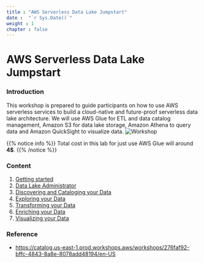 ```yaml
---
title : "AWS Serverless Data Lake Jumpstart"
date :  "`r Sys.Date()`" 
weight : 1 
chapter : false
---
```

# AWS Serverless Data Lake Jumpstart
### Introduction
This workshop is prepared to guide participants on how to use AWS serverless services to build a cloud-native and future-proof serverless data lake architecture. We will use AWS Glue for ETL and data catalog management, Amazon S3 for data lake storage, Amazon Athena to query data and Amazon QuickSight to visualize data.
![Workshop](/images/aws-serverless-data-lake-jumpstart-architecture.png)

{{% notice info %}}
Total cost in this lab for just use AWS Glue will around **4$**.
{{% /notice %}}

### Content
 1. [Getting started](1-getting-started/)
 2. [Data Lake Administrator](2-data-lake-administrator/)
 3. [Discovering and Cataloging your Data](3-cataloging-data/)
 4. [Exploring your Data](4-exploring-data/)
 5. [Transforming your Data](5-transforming-data/)
 6. [Enriching your Data](6-enriching-data/)
 7. [Visualizing your Data](7-visualizing-data/)

### Reference
  * https://catalog.us-east-1.prod.workshops.aws/workshops/276faf92-bffc-4843-8a8e-8078add48194/en-US